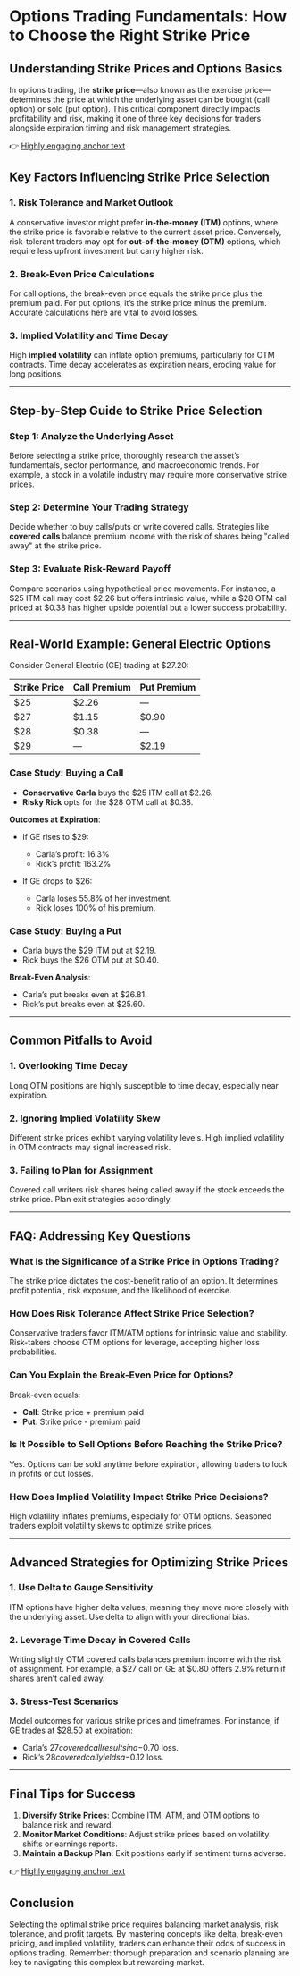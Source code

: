 # Options Trading Fundamentals: How to Choose the Right Strike Price  

## Understanding Strike Prices and Options Basics  

In options trading, the **strike price**—also known as the exercise price—determines the price at which the underlying asset can be bought (call option) or sold (put option). This critical component directly impacts profitability and risk, making it one of three key decisions for traders alongside expiration timing and risk management strategies.  

👉 [Highly engaging anchor text](https://bit.ly/okx-bonus)  

## Key Factors Influencing Strike Price Selection  

### 1. Risk Tolerance and Market Outlook  
A conservative investor might prefer **in-the-money (ITM)** options, where the strike price is favorable relative to the current asset price. Conversely, risk-tolerant traders may opt for **out-of-the-money (OTM)** options, which require less upfront investment but carry higher risk.  

### 2. Break-Even Price Calculations  
For call options, the break-even price equals the strike price plus the premium paid. For put options, it’s the strike price minus the premium. Accurate calculations here are vital to avoid losses.  

### 3. Implied Volatility and Time Decay  
High **implied volatility** can inflate option premiums, particularly for OTM contracts. Time decay accelerates as expiration nears, eroding value for long positions.  

---

## Step-by-Step Guide to Strike Price Selection  

### Step 1: Analyze the Underlying Asset  
Before selecting a strike price, thoroughly research the asset’s fundamentals, sector performance, and macroeconomic trends. For example, a stock in a volatile industry may require more conservative strike prices.  

### Step 2: Determine Your Trading Strategy  
Decide whether to buy calls/puts or write covered calls. Strategies like **covered calls** balance premium income with the risk of shares being "called away" at the strike price.  

### Step 3: Evaluate Risk-Reward Payoff  
Compare scenarios using hypothetical price movements. For instance, a $25 ITM call may cost $2.26 but offers intrinsic value, while a $28 OTM call priced at $0.38 has higher upside potential but a lower success probability.  

---

## Real-World Example: General Electric Options  

Consider General Electric (GE) trading at $27.20:  

| **Strike Price** | **Call Premium** | **Put Premium** |  
|------------------|------------------|-----------------|  
| $25              | $2.26            | —               |  
| $27              | $1.15            | $0.90           |  
| $28              | $0.38            | —               |  
| $29              | —                | $2.19           |  

### Case Study: Buying a Call  
- **Conservative Carla** buys the $25 ITM call at $2.26.  
- **Risky Rick** opts for the $28 OTM call at $0.38.  

**Outcomes at Expiration**:  
- If GE rises to $29:  
  - Carla’s profit: 16.3%  
  - Rick’s profit: 163.2%  

- If GE drops to $26:  
  - Carla loses 55.8% of her investment.  
  - Rick loses 100% of his premium.  

### Case Study: Buying a Put  
- Carla buys the $29 ITM put at $2.19.  
- Rick buys the $26 OTM put at $0.40.  

**Break-Even Analysis**:  
- Carla’s put breaks even at $26.81.  
- Rick’s put breaks even at $25.60.  

---

## Common Pitfalls to Avoid  

### 1. Overlooking Time Decay  
Long OTM positions are highly susceptible to time decay, especially near expiration.  

### 2. Ignoring Implied Volatility Skew  
Different strike prices exhibit varying volatility levels. High implied volatility in OTM contracts may signal increased risk.  

### 3. Failing to Plan for Assignment  
Covered call writers risk shares being called away if the stock exceeds the strike price. Plan exit strategies accordingly.  

---

## FAQ: Addressing Key Questions  

### What Is the Significance of a Strike Price in Options Trading?  
The strike price dictates the cost-benefit ratio of an option. It determines profit potential, risk exposure, and the likelihood of exercise.  

### How Does Risk Tolerance Affect Strike Price Selection?  
Conservative traders favor ITM/ATM options for intrinsic value and stability. Risk-takers choose OTM options for leverage, accepting higher loss probabilities.  

### Can You Explain the Break-Even Price for Options?  
Break-even equals:  
- **Call**: Strike price + premium paid  
- **Put**: Strike price - premium paid  

### Is It Possible to Sell Options Before Reaching the Strike Price?  
Yes. Options can be sold anytime before expiration, allowing traders to lock in profits or cut losses.  

### How Does Implied Volatility Impact Strike Price Decisions?  
High volatility inflates premiums, especially for OTM options. Seasoned traders exploit volatility skews to optimize strike prices.  

---

## Advanced Strategies for Optimizing Strike Prices  

### 1. Use Delta to Gauge Sensitivity  
ITM options have higher delta values, meaning they move more closely with the underlying asset. Use delta to align with your directional bias.  

### 2. Leverage Time Decay in Covered Calls  
Writing slightly OTM covered calls balances premium income with the risk of assignment. For example, a $27 call on GE at $0.80 offers 2.9% return if shares aren’t called away.  

### 3. Stress-Test Scenarios  
Model outcomes for various strike prices and timeframes. For instance, if GE trades at $28.50 at expiration:  
- Carla’s $27 covered call results in a -$0.70 loss.  
- Rick’s $28 covered call yields a -$0.12 loss.  

---

## Final Tips for Success  

1. **Diversify Strike Prices**: Combine ITM, ATM, and OTM options to balance risk and reward.  
2. **Monitor Market Conditions**: Adjust strike prices based on volatility shifts or earnings reports.  
3. **Maintain a Backup Plan**: Exit positions early if sentiment turns adverse.  

👉 [Highly engaging anchor text](https://bit.ly/okx-bonus)  

## Conclusion  

Selecting the optimal strike price requires balancing market analysis, risk tolerance, and profit targets. By mastering concepts like delta, break-even pricing, and implied volatility, traders can enhance their odds of success in options trading. Remember: thorough preparation and scenario planning are key to navigating this complex but rewarding market.